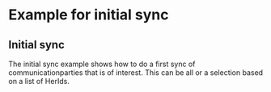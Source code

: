 ﻿# Example for initial sync

## Initial sync
The initial sync example shows how to do a first sync of communicationparties that is of interest.
This can be all or a selection based on a list of HerIds.